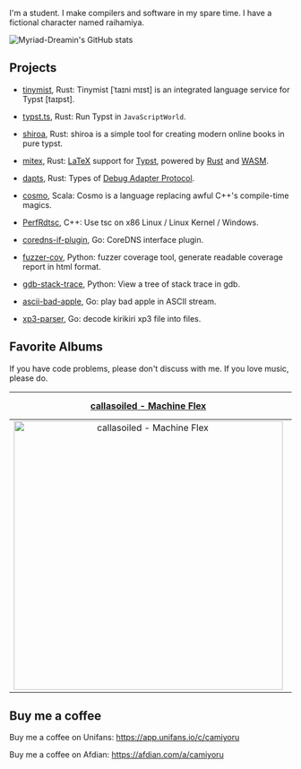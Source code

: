 I'm a student. I make compilers and software in my spare time. I have a fictional character named raihamiya.

![Myriad-Dreamin's GitHub stats](https://github-readme-stats.vercel.app/api?username=Myriad-Dreamin&show=reviews,discussions_started,discussions_answered,prs_merged,prs_merged_percentage)

## Projects

- [tinymist](https://github.com/Myriad-Dreamin/tinymist), Rust: Tinymist [ˈtaɪni mɪst] is an integrated language service for Typst [taɪpst].

- [typst.ts](https://github.com/Myriad-Dreamin/typst.ts), Rust: Run Typst in `JavaScriptWorld`.

- [shiroa](https://github.com/Myriad-Dreamin/shiroa), Rust: shiroa is a simple tool for creating modern online books in pure typst.

- [mitex](https://github.com/mitex-rs/mitex), Rust: [LaTeX](https://www.latex-project.org/) support for [Typst](https://typst.app/), powered by [Rust](https://www.rust-lang.org/) and [WASM](https://webassembly.org/).

- [dapts](https://github.com/Myriad-Dreamin/dapts), Rust: Types of [Debug Adapter Protocol](https://microsoft.github.io/debug-adapter-protocol/).

- [cosmo](https://github.com/Myriad-Dreamin/cosmo), Scala: Cosmo is a language replacing awful C++'s compile-time magics.

- [PerfRdtsc](https://github.com/Myriad-Dreamin/PerfRdtsc), C++: Use tsc on x86 Linux / Linux Kernel / Windows.

- [coredns-if-plugin](https://github.com/Myriad-Dreamin/coredns-if-plugin), Go: CoreDNS interface plugin.

- [fuzzer-cov](https://github.com/Myriad-Dreamin/fuzzer-cov), Python: fuzzer coverage tool, generate readable coverage report in html format.

- [gdb-stack-trace](https://github.com/Myriad-Dreamin/gdb-stack-trace), Python: View a tree of stack trace in gdb.

- [ascii-bad-apple](https://github.com/Myriad-Dreamin/ascii-bad-apple), Go: play bad apple in ASCII stream.

- [xp3-parser](https://github.com/Myriad-Dreamin/xp3-parser), Go: decode kirikiri xp3 file into files.

## Favorite Albums

If you have code problems, please don't discuss with me. If you love music, please do.

<!-- begin-fav-albums -->
|[callasoiled - Machine Flex](https://callasoiled.bandcamp.com/album/machine-flex)|[And More](./Albums.md)|
|:-:|:-:|
|<img src="https://f4.bcbits.com/img/a0883869126_16.jpg" alt="callasoiled - Machine Flex" width="480">|[And More](./Albums.md)|
<!-- end-fav-albums -->

## Buy me a coffee

Buy me a coffee on Unifans: https://app.unifans.io/c/camiyoru

Buy me a coffee on Afdian: https://afdian.com/a/camiyoru
